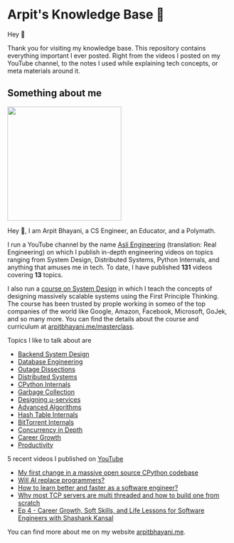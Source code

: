 # Arpit's Knowledge Base 🧠

Hey 🙌‍

Thank you for visiting my knowledge base. This repository contains everything important I ever posted. Right from the videos I posted on my YouTube channel, to the notes I used while explaining tech concepts, or meta materials around it.

## Something about me

<img width="256px" src="https://edge.arpitbhayani.me/img/arpit.jpg" />

Hey 🙌‍, I am Arpit Bhayani, a CS Engineer, an Educator, and a Polymath.

I run a YouTube channel by the name [Asli Engineering](asliengineering.com) (translation: Real Engineering) on which I publish in-depth engineering videos on topics ranging from System Design,
Distributed Systems, Python Internals, and anything that amuses me in tech. To date, I have published **131** videos covering **13** topics.

I also run a [course on System Design](https://arpitbhayani.me/masterclass) in which I teach the concepts of designing massively scalable systems using the First Principle Thinking. The course has been trusted by prople working in someo of the top companies of the world like Google, Amazon, Facebook, Microsoft, GoJek, and so many more. You can find the details about the course and curriculum at [arpitbhayani.me/masterclass](https://arpitbhayani.me/masterclass).

Topics I like to talk about are

 - [Backend System Design](https://arpitbhayani.me/system-design)
 - [Database Engineering](https://arpitbhayani.me/database-engineering)
 - [Outage Dissections](https://arpitbhayani.me/outage-dissections)
 - [Distributed Systems](https://arpitbhayani.me/distributed-systems)
 - [CPython Internals](https://arpitbhayani.me/python-internals)
 - [Garbage Collection](https://arpitbhayani.me/garbage-collection)
 - [Designing μ-services](https://arpitbhayani.me/microservices)
 - [Advanced Algorithms](https://arpitbhayani.me/advanced-algorithms)
 - [Hash Table Internals](https://arpitbhayani.me/hash-table-internals)
 - [BitTorrent Internals](https://arpitbhayani.me/bittorrent-internals)
 - [Concurrency in Depth](https://arpitbhayani.me/concurrency)
 - [Career Growth](https://arpitbhayani.me/career)
 - [Productivity](https://arpitbhayani.me/productivity)

5 recent videos I published on [YouTube](https://www.youtube.com/c/ArpitBhayani)

 - [My first change in a massive open source CPython codebase](https://youtube.com/watch?v=UmF57P7TerI)
 - [Will AI replace programmers?](https://youtube.com/watch?v=ejMrCESahz8)
 - [How to learn better and faster as a software engineer?](https://youtube.com/watch?v=Je5WBk91Wlc)
 - [Why most TCP servers are multi threaded and how to build one from scratch](https://youtube.com/watch?v=f9gUFy-9uCM)
 - [Ep 4 - Career Growth, Soft Skills, and Life Lessons for Software Engineers with Shashank Kansal](https://youtube.com/watch?v=jU-4FKh0NXI)

You can find more about me on my website [arpitbhayani.me](arpitbhayani.me).